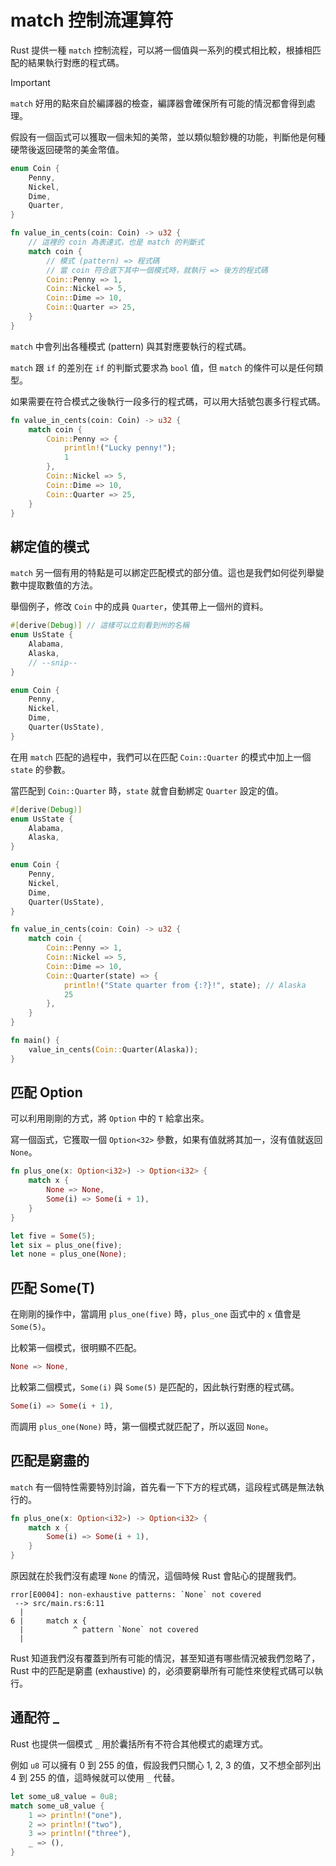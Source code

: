 # match 控制流運算符

Rust 提供一種 `match` 控制流程，可以將一個值與一系列的模式相比較，根據相匹配的結果執行對應的程式碼。

> [!IMPORTANT]
>
> `match` 好用的點來自於編譯器的檢查，編譯器會確保所有可能的情況都會得到處理。

假設有一個函式可以獲取一個未知的美幣，並以類似驗鈔機的功能，判斷他是何種硬幣後返回硬幣的美金幣值。

```rust
enum Coin {
    Penny,
    Nickel,
    Dime,
    Quarter,
}

fn value_in_cents(coin: Coin) -> u32 {
    // 這裡的 coin 為表達式，也是 match 的判斷式
    match coin {
        // 模式 (pattern) => 程式碼
        // 當 coin 符合底下其中一個模式時，就執行 => 後方的程式碼
        Coin::Penny => 1,
        Coin::Nickel => 5,
        Coin::Dime => 10,
        Coin::Quarter => 25,
    }
}
```

`match` 中會列出各種模式 (pattern) 與其對應要執行的程式碼。

`match` 跟 `if` 的差別在 `if` 的判斷式要求為 `bool` 值，但 `match` 的條件可以是任何類型。

如果需要在符合模式之後執行一段多行的程式碼，可以用大括號包裹多行程式碼。

```rust
fn value_in_cents(coin: Coin) -> u32 {
    match coin {
        Coin::Penny => {
            println!("Lucky penny!");
            1
        },
        Coin::Nickel => 5,
        Coin::Dime => 10,
        Coin::Quarter => 25,
    }
}
```

## 綁定值的模式

`match` 另一個有用的特點是可以綁定匹配模式的部分值。這也是我們如何從列舉變數中提取數值的方法。

舉個例子，修改 `Coin` 中的成員 `Quarter`，使其帶上一個州的資料。

```rust
#[derive(Debug)] // 這樣可以立刻看到州的名稱
enum UsState {
    Alabama,
    Alaska,
    // --snip--
}

enum Coin {
    Penny,
    Nickel,
    Dime,
    Quarter(UsState),
}
```

在用 `match` 匹配的過程中，我們可以在匹配 `Coin::Quarter` 的模式中加上一個 `state` 的參數。

當匹配到 `Coin::Quarter` 時，`state` 就會自動綁定 `Quarter` 設定的值。

```rust
#[derive(Debug)]
enum UsState {
    Alabama,
    Alaska,
}

enum Coin {
    Penny,
    Nickel,
    Dime,
    Quarter(UsState),
}

fn value_in_cents(coin: Coin) -> u32 {
    match coin {
        Coin::Penny => 1,
        Coin::Nickel => 5,
        Coin::Dime => 10,
        Coin::Quarter(state) => {
            println!("State quarter from {:?}!", state); // Alaska
            25
        },
    }
}

fn main() {
    value_in_cents(Coin::Quarter(Alaska));
}
```

## 匹配 Option

可以利用剛剛的方式，將 `Option` 中的 `T` 給拿出來。

寫一個函式，它獲取一個 `Option<32>` 參數，如果有值就將其加一，沒有值就返回 `None`。

```rust
fn plus_one(x: Option<i32>) -> Option<i32> {
    match x {
        None => None,
        Some(i) => Some(i + 1),
    }
}

let five = Some(5);
let six = plus_one(five);
let none = plus_one(None);
```

## 匹配 Some(T)

在剛剛的操作中，當調用 `plus_one(five)` 時，`plus_one` 函式中的 `x` 值會是 `Some(5)`。

比較第一個模式，很明顯不匹配。

```rust
None => None,
```

比較第二個模式，`Some(i)` 與 `Some(5)` 是匹配的，因此執行對應的程式碼。

```rust
Some(i) => Some(i + 1),
```

而調用 `plus_one(None)` 時，第一個模式就匹配了，所以返回 `None`。

## 匹配是窮盡的

`match` 有一個特性需要特別討論，首先看一下下方的程式碼，這段程式碼是無法執行的。

```rust
fn plus_one(x: Option<i32>) -> Option<i32> {
    match x {
        Some(i) => Some(i + 1),
    }
}
```

原因就在於我們沒有處理 `None` 的情況，這個時候 Rust 會貼心的提醒我們。

```text
rror[E0004]: non-exhaustive patterns: `None` not covered
 --> src/main.rs:6:11
  |
6 |     match x {
  |           ^ pattern `None` not covered
  |
```

Rust 知道我們沒有覆蓋到所有可能的情況，甚至知道有哪些情況被我們忽略了，Rust 中的匹配是窮盡 (exhaustive) 的，必須要窮舉所有可能性來使程式碼可以執行。

## 通配符 \_

Rust 也提供一個模式 `_` 用於囊括所有不符合其他模式的處理方式。

例如 `u8` 可以擁有 0 到 255 的值，假設我們只關心 1, 2, 3 的值，又不想全部列出 4 到 255 的值，這時候就可以使用 `_` 代替。

```rust
let some_u8_value = 0u8;
match some_u8_value {
    1 => println!("one"),
    2 => println!("two"),
    3 => println!("three"),
    _ => (),
}
```
